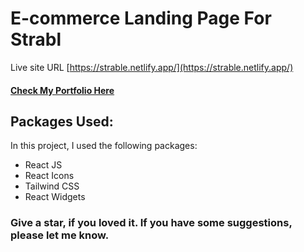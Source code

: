# E-commerce Landing Page For Strabl
Live site URL [https://strable.netlify.app/](https://strable.netlify.app/)
#### [Check My Portfolio Here](http://ahmadraza365.diveintoskills.com/)
## Packages Used:

In this project, I used the following packages:
* React JS
* React Icons
* Tailwind CSS
* React Widgets  

### Give a star, if you loved it. If you have some suggestions, please let me know.


